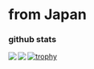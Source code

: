 # from Japan
### github stats

<a href="https://github.com/anuraghazra/github-readme-stats">
  <img align="left" src="https://github-readme-stats.vercel.app/api?username=bushiyama&count_private=true&show_icons=true" />
  <img align="left" src="https://github-readme-stats.vercel.app/api/top-langs/?username=bushiyama" />
</a>

[![trophy](https://github-profile-trophy.vercel.app/?username=bushiyama)](https://github.com/ryo-ma/github-profile-trophy)
